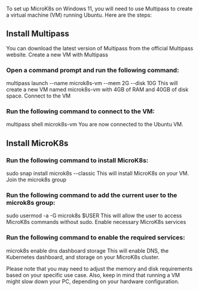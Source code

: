 To set up MicroK8s on Windows 11, you will need to use Multipass to create a virtual machine (VM) running Ubuntu. Here are the steps:

## Install Multipass
You can download the latest version of Multipass from the official Multipass website. 
Create a new VM with Multipass

### Open a command prompt and run the following command:
multipass launch --name microk8s-vm --mem 2G --disk 10G
This will create a new VM named microk8s-vm with 4GB of RAM and 40GB of disk space.
Connect to the VM

### Run the following command to connect to the VM:
multipass shell microk8s-vm
You are now connected to the Ubuntu VM.

## Install MicroK8s

### Run the following command to install MicroK8s:
sudo snap install microk8s --classic
This will install MicroK8s on your VM.
Join the microk8s group

### Run the following command to add the current user to the microk8s group:
sudo usermod -a -G microk8s $USER
This will allow the user to access MicroK8s commands without sudo.
Enable necessary MicroK8s services

### Run the following command to enable the required services:
microk8s enable dns dashboard storage
This will enable DNS, the Kubernetes dashboard, and storage on your MicroK8s cluster.

Please note that you may need to adjust the memory and disk requirements based on your specific use case. Also, keep in mind that running a VM might slow down your PC, depending on your hardware configuration.
